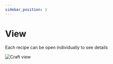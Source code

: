 ```yaml
---
sidebar_position: 3
---
```


# View

Each recipe can be open individually to see details

![Craft view](/img/market/mechanics-simple/craft/craft_view.png)
